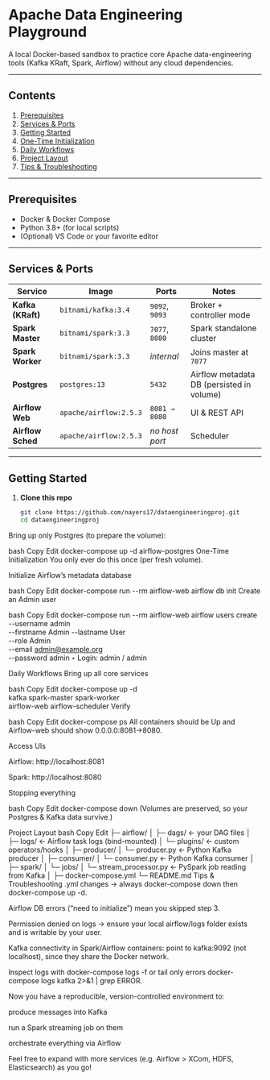 # Apache Data Engineering Playground

A local Docker-based sandbox to practice core Apache data-engineering tools (Kafka KRaft, Spark, Airflow) without any cloud dependencies.

---

## Contents

1. [Prerequisites](#prerequisites)  
2. [Services & Ports](#services--ports)  
3. [Getting Started](#getting-started)  
4. [One-Time Initialization](#one-time-initialization)  
5. [Daily Workflows](#daily-workflows)  
6. [Project Layout](#project-layout)  
7. [Tips & Troubleshooting](#tips--troubleshooting)  

---

## Prerequisites

- Docker & Docker Compose  
- Python 3.8+ (for local scripts)  
- (Optional) VS Code or your favorite editor  

---

## Services & Ports

| Service          | Image                   | Ports           | Notes                         |
|------------------|-------------------------|-----------------|-------------------------------|
| **Kafka (KRaft)**    | `bitnami/kafka:3.4`       | `9092`, `9093`  | Broker + controller mode      |
| **Spark Master** | `bitnami/spark:3.3`     | `7077`, `8080`  | Spark standalone cluster      |
| **Spark Worker** | `bitnami/spark:3.3`     | _internal_      | Joins master at `7077`        |
| **Postgres**     | `postgres:13`           | `5432`          | Airflow metadata DB (persisted in volume) |
| **Airflow Web**  | `apache/airflow:2.5.3`  | `8081 → 8080`   | UI & REST API                 |
| **Airflow Sched**| `apache/airflow:2.5.3`  | _no host port_  | Scheduler                     |

---

## Getting Started

1. **Clone this repo**  
   ```bash
   git clone https://github.com/nayers17/dataengineeringproj.git
   cd dataengineeringproj
Bring up only Postgres (to prepare the volume):

bash
Copy
Edit
docker-compose up -d airflow-postgres
One-Time Initialization
You only ever do this once (per fresh volume).

Initialize Airflow’s metadata database

bash
Copy
Edit
docker-compose run --rm airflow-web airflow db init
Create an Admin user

bash
Copy
Edit
docker-compose run --rm airflow-web airflow users create \
  --username admin \
  --firstname Admin --lastname User \
  --role Admin \
  --email admin@example.org \
  --password admin
‣ Login: admin / admin

Daily Workflows
Bring up all core services

bash
Copy
Edit
docker-compose up -d \
  kafka spark-master spark-worker \
  airflow-web airflow-scheduler
Verify

bash
Copy
Edit
docker-compose ps
All containers should be Up and Airflow-web should show 0.0.0.0:8081->8080.

Access UIs

Airflow: http://localhost:8081

Spark: http://localhost:8080

Stopping everything

bash
Copy
Edit
docker-compose down
(Vol­umes are preserved, so your Postgres & Kafka data survive.)

Project Layout
bash
Copy
Edit
├─ airflow/
│   ├─ dags/          ← your DAG files
│   ├─ logs/          ← Airflow task logs (bind-mounted)
│   └─ plugins/       ← custom operators/hooks
│
├─ producer/
│   └─ producer.py    ← Python Kafka producer
│
├─ consumer/
│   └─ consumer.py    ← Python Kafka consumer
│
├─ spark/
│   └─ jobs/
│       └─ stream_processor.py  ← PySpark job reading from Kafka
│
├─ docker-compose.yml
└─ README.md
Tips & Troubleshooting
.yml changes → always docker-compose down then docker-compose up -d.

Airflow DB errors (“need to initialize”) mean you skipped step 3.

Permission denied on logs → ensure your local airflow/logs folder exists and is writable by your user.

Kafka connectivity in Spark/Airflow containers: point to kafka:9092 (not localhost), since they share the Docker network.

Inspect logs with docker-compose logs -f <service> or tail only errors docker-compose logs kafka 2>&1 | grep ERROR.

Now you have a reproducible, version-controlled environment to:

produce messages into Kafka

run a Spark streaming job on them

orchestrate everything via Airflow

Feel free to expand with more services (e.g. Airflow > XCom, HDFS, Elasticsearch) as you go!